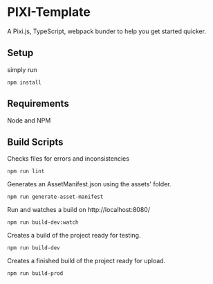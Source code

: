 # PIXI-Template

A Pixi.js, TypeScript, webpack bunder to help you get started quicker.

## Setup

simply run
```
npm install
```

## Requirements

Node and NPM

## Build Scripts

Checks files for errors and inconsistencies 
```
npm run lint
```

Generates an AssetManifest.json using the assets' folder.
```
npm run generate-asset-manifest
```

Run and watches a build on http://localhost:8080/
```
npm run build-dev:watch
```

Creates a build of the project ready for testing.
```
npm run build-dev
```

Creates a finished build of the project ready for upload.
```
npm run build-prod
```

